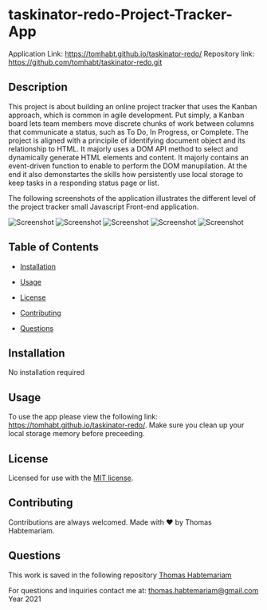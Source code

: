 # taskinator-redo-Project-Tracker-App

Application Link: https://tomhabt.github.io/taskinator-redo/
Repository link: https://github.com/tomhabt/taskinator-redo.git

## Description

This project is about building an online project tracker that uses the Kanban approach, which is common in agile development. Put simply, a Kanban board lets team members move discrete chunks of work between columns that communicate a status, such as To Do, In Progress, or Complete. The project is aligned with a principile of identifying document object and its relationship to HTML. It majorly uses a DOM API method to select and dynamically generate HTML elements and content. It majorly contains an event-driven function to enable to perform the DOM manupilation. At the end it also demonstartes the skills how persistently use local storage to keep tasks in a responding status page or list.

The following screenshots of the application illustrates the different level of the project tracker small Javascript Front-end application. 

![Screenshot](https://user-images.githubusercontent.com/84083304/147853582-c5bd55c6-bea7-4629-9d18-6a4b8079feed.png)
![Screenshot](https://user-images.githubusercontent.com/84083304/147853585-2473bfb4-0e1a-481d-9580-b28f284e8ead.png)
![Screenshot](https://user-images.githubusercontent.com/84083304/147853588-e5fab047-4784-4c46-a876-182f1d0d9f9c.png)
![Screenshot](https://user-images.githubusercontent.com/84083304/147853595-a164d930-29cf-47db-9c77-5227467ab84e.png)
![Screenshot](https://user-images.githubusercontent.com/84083304/147853603-fe3a7f25-16af-442c-ad58-c593a2234a1f.png)

## Table of Contents

* [Installation](#installation)

* [Usage](#usage)

* [License](#license)

* [Contributing](#contributing)

* [Questions](#questions)

## Installation

No installation required

## Usage

To use the app please view the following link: https://tomhabt.github.io/taskinator-redo/.  Make sure you clean up your local storage memory before preceeding.

## License
    
Licensed for use with the [MIT license](./LICENSE).

## Contributing

Contributions are always welcomed.
Made with ❤️ by Thomas Habtemariam.

## Questions

This work is saved in the following repository
[Thomas Habtemariam](https://github.com/tomhabt/taskinator-redo.git)

For questions and inquiries contact me at:
thomas.habtemariam@gmail.com
Year 2021
